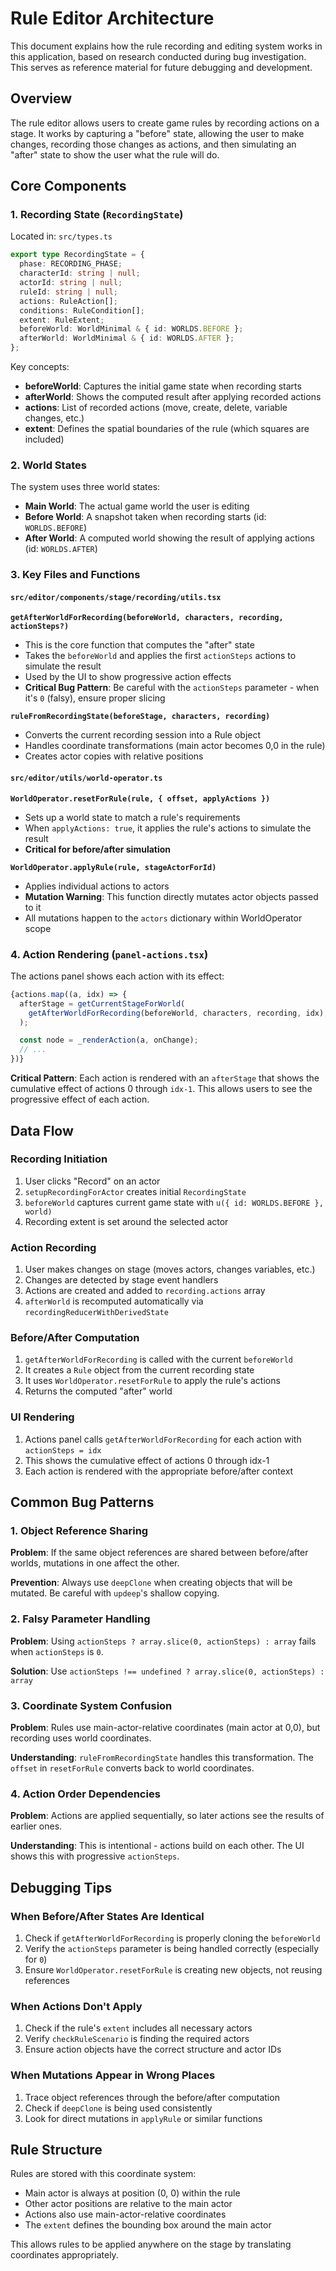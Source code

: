 # Rule Editor Architecture

This document explains how the rule recording and editing system works in this application, based on research conducted during bug investigation. This serves as reference material for future debugging and development.

## Overview

The rule editor allows users to create game rules by recording actions on a stage. It works by capturing a "before" state, allowing the user to make changes, recording those changes as actions, and then simulating an "after" state to show the user what the rule will do.

## Core Components

### 1. Recording State (`RecordingState`)

Located in: `src/types.ts`

```typescript
export type RecordingState = {
  phase: RECORDING_PHASE;
  characterId: string | null;
  actorId: string | null;
  ruleId: string | null;
  actions: RuleAction[];
  conditions: RuleCondition[];
  extent: RuleExtent;
  beforeWorld: WorldMinimal & { id: WORLDS.BEFORE };
  afterWorld: WorldMinimal & { id: WORLDS.AFTER };
};
```

Key concepts:
- **beforeWorld**: Captures the initial game state when recording starts
- **afterWorld**: Shows the computed result after applying recorded actions
- **actions**: List of recorded actions (move, create, delete, variable changes, etc.)
- **extent**: Defines the spatial boundaries of the rule (which squares are included)

### 2. World States

The system uses three world states:
- **Main World**: The actual game world the user is editing
- **Before World**: A snapshot taken when recording starts (id: `WORLDS.BEFORE`)
- **After World**: A computed world showing the result of applying actions (id: `WORLDS.AFTER`)

### 3. Key Files and Functions

#### `src/editor/components/stage/recording/utils.tsx`

**`getAfterWorldForRecording(beforeWorld, characters, recording, actionSteps?)`**
- This is the core function that computes the "after" state
- Takes the `beforeWorld` and applies the first `actionSteps` actions to simulate the result
- Used by the UI to show progressive action effects
- **Critical Bug Pattern**: Be careful with the `actionSteps` parameter - when it's `0` (falsy), ensure proper slicing

**`ruleFromRecordingState(beforeStage, characters, recording)`**
- Converts the current recording session into a Rule object
- Handles coordinate transformations (main actor becomes 0,0 in the rule)
- Creates actor copies with relative positions

#### `src/editor/utils/world-operator.ts`

**`WorldOperator.resetForRule(rule, { offset, applyActions })`**
- Sets up a world state to match a rule's requirements
- When `applyActions: true`, it applies the rule's actions to simulate the result
- **Critical for before/after simulation**

**`WorldOperator.applyRule(rule, stageActorForId)`**
- Applies individual actions to actors
- **Mutation Warning**: This function directly mutates actor objects passed to it
- All mutations happen to the `actors` dictionary within WorldOperator scope

### 4. Action Rendering (`panel-actions.tsx`)

The actions panel shows each action with its effect:

```typescript
{actions.map((a, idx) => {
  afterStage = getCurrentStageForWorld(
    getAfterWorldForRecording(beforeWorld, characters, recording, idx),
  );

  const node = _renderAction(a, onChange);
  // ...
})}
```

**Critical Pattern**: Each action is rendered with an `afterStage` that shows the cumulative effect of actions 0 through `idx-1`. This allows users to see the progressive effect of each action.

## Data Flow

### Recording Initiation
1. User clicks "Record" on an actor
2. `setupRecordingForActor` creates initial `RecordingState`
3. `beforeWorld` captures current game state with `u({ id: WORLDS.BEFORE }, world)`
4. Recording extent is set around the selected actor

### Action Recording
1. User makes changes on stage (moves actors, changes variables, etc.)
2. Changes are detected by stage event handlers
3. Actions are created and added to `recording.actions` array
4. `afterWorld` is recomputed automatically via `recordingReducerWithDerivedState`

### Before/After Computation
1. `getAfterWorldForRecording` is called with the current `beforeWorld`
2. It creates a `Rule` object from the current recording state
3. It uses `WorldOperator.resetForRule` to apply the rule's actions
4. Returns the computed "after" world

### UI Rendering
1. Actions panel calls `getAfterWorldForRecording` for each action with `actionSteps = idx`
2. This shows the cumulative effect of actions 0 through idx-1
3. Each action is rendered with the appropriate before/after context

## Common Bug Patterns

### 1. Object Reference Sharing
**Problem**: If the same object references are shared between before/after worlds, mutations in one affect the other.

**Prevention**: Always use `deepClone` when creating objects that will be mutated. Be careful with `updeep`'s shallow copying.

### 2. Falsy Parameter Handling
**Problem**: Using `actionSteps ? array.slice(0, actionSteps) : array` fails when `actionSteps` is `0`.

**Solution**: Use `actionSteps !== undefined ? array.slice(0, actionSteps) : array`

### 3. Coordinate System Confusion
**Problem**: Rules use main-actor-relative coordinates (main actor at 0,0), but recording uses world coordinates.

**Understanding**: `ruleFromRecordingState` handles this transformation. The `offset` in `resetForRule` converts back to world coordinates.

### 4. Action Order Dependencies
**Problem**: Actions are applied sequentially, so later actions see the results of earlier ones.

**Understanding**: This is intentional - actions build on each other. The UI shows this with progressive `actionSteps`.

## Debugging Tips

### When Before/After States Are Identical
1. Check if `getAfterWorldForRecording` is properly cloning the `beforeWorld`
2. Verify the `actionSteps` parameter is being handled correctly (especially for `0`)
3. Ensure `WorldOperator.resetForRule` is creating new objects, not reusing references

### When Actions Don't Apply
1. Check if the rule's `extent` includes all necessary actors
2. Verify `checkRuleScenario` is finding the required actors
3. Ensure action objects have the correct structure and actor IDs

### When Mutations Appear in Wrong Places
1. Trace object references through the before/after computation
2. Check if `deepClone` is being used consistently
3. Look for direct mutations in `applyRule` or similar functions

## Rule Structure

Rules are stored with this coordinate system:
- Main actor is always at position (0, 0) within the rule
- Other actor positions are relative to the main actor
- Actions also use main-actor-relative coordinates
- The `extent` defines the bounding box around the main actor

This allows rules to be applied anywhere on the stage by translating coordinates appropriately.